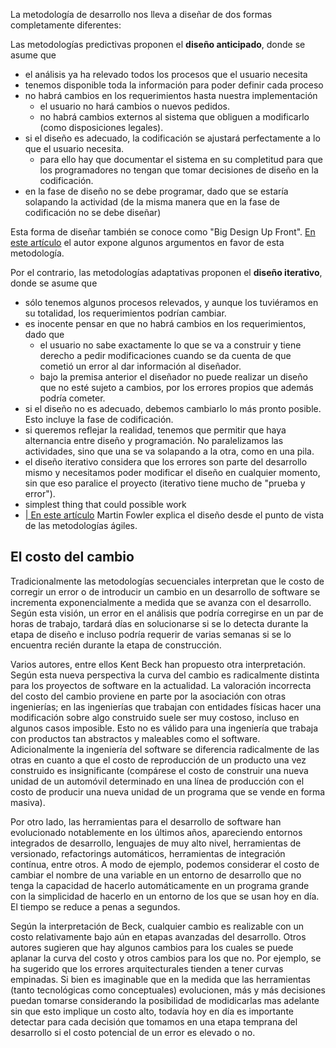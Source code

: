 La metodología de desarrollo nos lleva a diseñar de dos formas completamente diferentes:

Las metodologías predictivas proponen el **diseño anticipado**, donde se asume que

-   el análisis ya ha relevado todos los procesos que el usuario necesita
-   tenemos disponible toda la información para poder definir cada proceso
-   no habrá cambios en los requerimientos hasta nuestra implementación
    -   el usuario no hará cambios o nuevos pedidos.
    -   no habrá cambios externos al sistema que obliguen a modificarlo (como disposiciones legales).
-   si el diseño es adecuado, la codificación se ajustará perfectamente a lo que el usuario necesita.
    -   para ello hay que documentar el sistema en su completitud para que los programadores no tengan que tomar decisiones de diseño en la codificación.
-   en la fase de diseño no se debe programar, dado que se estaría solapando la actividad (de la misma manera que en la fase de codificación no se debe diseñar)

Esta forma de diseñar también se conoce como "Big Design Up Front". [En este artículo](http://www.joelonsoftware.com/articles/AardvarkSpec.html) el autor expone algunos argumentos en favor de esta metodología.

Por el contrario, las metodologías adaptativas proponen el **diseño iterativo**, donde se asume que

-   sólo tenemos algunos procesos relevados, y aunque los tuviéramos en su totalidad, los requerimientos podrían cambiar.
-   es inocente pensar en que no habrá cambios en los requerimientos, dado que
    -   el usuario no sabe exactamente lo que se va a construir y tiene derecho a pedir modificaciones cuando se da cuenta de que cometió un error al dar información al diseñador.
    -   bajo la premisa anterior el diseñador no puede realizar un diseño que no esté sujeto a cambios, por los errores propios que además podría cometer.
-   si el diseño no es adecuado, debemos cambiarlo lo más pronto posible. Esto incluye la fase de codificación.
-   si queremos reflejar la realidad, tenemos que permitir que haya alternancia entre diseño y programación. No paralelizamos las actividades, sino que una se va solapando a la otra, como en una pila.
-   el diseño iterativo considera que los errores son parte del desarrollo mismo y necesitamos poder modificar el diseño en cualquier momento, sin que eso paralice el proyecto (iterativo tiene mucho de "prueba y error").
-   simplest thing that could possible work
-   [| En este artículo](http://martinfowler.com/articles/designDead.html) Martin Fowler explica el diseño desde el punto de vista de las metodologías ágiles.

El costo del cambio
-------------------

Tradicionalmente las metodologías secuenciales interpretan que le costo de corregir un error o de introducir un cambio en un desarrollo de software se incrementa exponencialmente a medida que se avanza con el desarrollo. Según esta visión, un error en el análisis que podría corregirse en un par de horas de trabajo, tardará días en solucionarse si se lo detecta durante la etapa de diseño e incluso podría requerir de varias semanas si se lo encuentra recién durante la etapa de construcción.

Varios autores, entre ellos Kent Beck han propuesto otra interpretación. Según esta nueva perspectiva la curva del cambio es radicalmente distinta para los proyectos de software en la actualidad. La valoración incorrecta del costo del cambio proviene en parte por la asociación con otras ingenierías; en las ingenierías que trabajan con entidades físicas hacer una modificación sobre algo construido suele ser muy costoso, incluso en algunos casos imposible. Esto no es válido para una ingeniería que trabaja con productos tan abstractos y maleables como el software. Adicionalmente la ingeniería del software se diferencia radicalmente de las otras en cuanto a que el costo de reproducción de un producto una vez construido es insignificante (compárese el costo de construir una nueva unidad de un automóvil determinado en una línea de producción con el costo de producir una nueva unidad de un programa que se vende en forma masiva).

Por otro lado, las herramientas para el desarrollo de software han evolucionado notablemente en los últimos años, apareciendo entornos integrados de desarrollo, lenguajes de muy alto nivel, herramientas de versionado, refactorings automáticos, herramientas de integración contínua, entre otros. A modo de ejemplo, podemos considerar el costo de cambiar el nombre de una variable en un entorno de desarrollo que no tenga la capacidad de hacerlo automáticamente en un programa grande con la simplicidad de hacerlo en un entorno de los que se usan hoy en día. El tiempo se reduce a penas a segundos.

Según la interpretación de Beck, cualquier cambio es realizable con un costo relativamente bajo aún en etapas avanzadas del desarrollo. Otros autores sugieren que hay algunos cambios para los cuales se puede aplanar la curva del costo y otros cambios para los que no. Por ejemplo, se ha sugerido que los errores arquitecturales tienden a tener curvas empinadas. Si bien es imaginable que en la medida que las herramientas (tanto tecnológicas como conceptuales) evolucionen, más y más decisiones puedan tomarse considerando la posibilidad de modidicarlas mas adelante sin que esto implique un costo alto, todavía hoy en día es importante detectar para cada decisión que tomamos en una etapa temprana del desarrollo si el costo potencial de un error es elevado o no.
